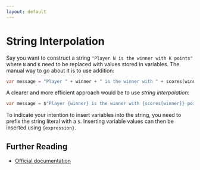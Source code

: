 ```yaml
---
layout: default
---
```

# String Interpolation

Say you want to construct a string
`"Player N is the winner with K points"` where
`N` and `K` need to be replaced with values
stored in variables.
The manual way to go about it is to use addition:

```csharp
var message = "Player " + winner + " is the winner with " + scores[winner] + " points.";
```

A clearer and more efficient approach would be to use *string interpolation*:

```csharp
var message = $"Player {winner} is the winner with {scores[winner]} points.";
```

To indicate your intention to insert variables into the string,
you need to prefix the string literal with a `$`.
Inserting variable values can then be inserted using `{expression}`.

## Further Reading

* [Official documentation](https://docs.microsoft.com/en-us/dotnet/csharp/language-reference/tokens/interpolated)